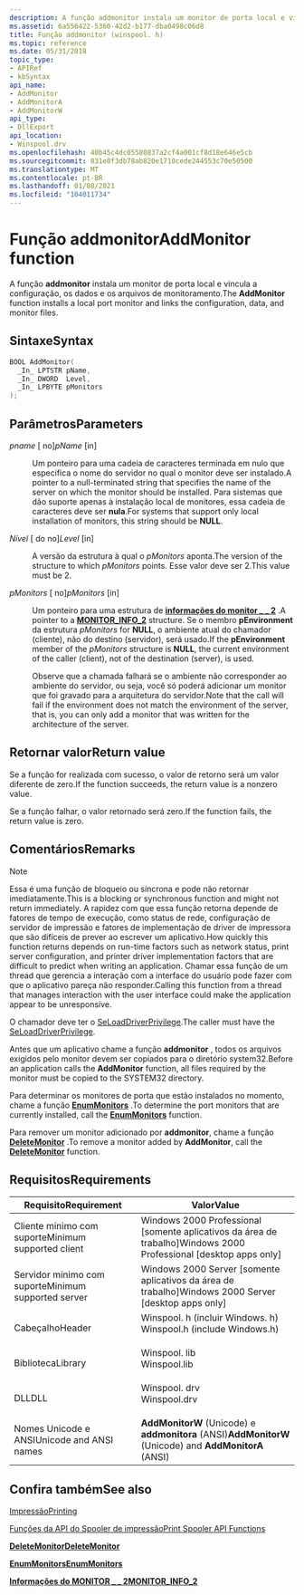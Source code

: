 ```yaml
---
description: A função addmonitor instala um monitor de porta local e vincula a configuração, os dados e os arquivos de monitoramento.
ms.assetid: 6a556422-5360-42d2-b177-dba0498c06d8
title: Função addmonitor (winspool. h)
ms.topic: reference
ms.date: 05/31/2018
topic_type:
- APIRef
- kbSyntax
api_name:
- AddMonitor
- AddMonitorA
- AddMonitorW
api_type:
- DllExport
api_location:
- Winspool.drv
ms.openlocfilehash: 40b45c4dc05580837a2cf4a001cf8d18e646e5cb
ms.sourcegitcommit: 831e8f3db78ab820e1710cede244553c70e50500
ms.translationtype: MT
ms.contentlocale: pt-BR
ms.lasthandoff: 01/08/2021
ms.locfileid: "104011734"
---
```

# <a name="addmonitor-function"></a><span data-ttu-id="f4c38-103">Função addmonitor</span><span class="sxs-lookup"><span data-stu-id="f4c38-103">AddMonitor function</span></span>

<span data-ttu-id="f4c38-104">A função **addmonitor** instala um monitor de porta local e vincula a configuração, os dados e os arquivos de monitoramento.</span><span class="sxs-lookup"><span data-stu-id="f4c38-104">The **AddMonitor** function installs a local port monitor and links the configuration, data, and monitor files.</span></span>

## <a name="syntax"></a><span data-ttu-id="f4c38-105">Sintaxe</span><span class="sxs-lookup"><span data-stu-id="f4c38-105">Syntax</span></span>


```C++
BOOL AddMonitor(
  _In_ LPTSTR pName,
  _In_ DWORD  Level,
  _In_ LPBYTE pMonitors
);
```



## <a name="parameters"></a><span data-ttu-id="f4c38-106">Parâmetros</span><span class="sxs-lookup"><span data-stu-id="f4c38-106">Parameters</span></span>

<dl> <dt>

<span data-ttu-id="f4c38-107">*pname* \[ no\]</span><span class="sxs-lookup"><span data-stu-id="f4c38-107">*pName* \[in\]</span></span>
</dt> <dd>

<span data-ttu-id="f4c38-108">Um ponteiro para uma cadeia de caracteres terminada em nulo que especifica o nome do servidor no qual o monitor deve ser instalado.</span><span class="sxs-lookup"><span data-stu-id="f4c38-108">A pointer to a null-terminated string that specifies the name of the server on which the monitor should be installed.</span></span> <span data-ttu-id="f4c38-109">Para sistemas que dão suporte apenas à instalação local de monitores, essa cadeia de caracteres deve ser **nula**.</span><span class="sxs-lookup"><span data-stu-id="f4c38-109">For systems that support only local installation of monitors, this string should be **NULL**.</span></span>

</dd> <dt>

<span data-ttu-id="f4c38-110">*Nível* \[ do no\]</span><span class="sxs-lookup"><span data-stu-id="f4c38-110">*Level* \[in\]</span></span>
</dt> <dd>

<span data-ttu-id="f4c38-111">A versão da estrutura à qual o *pMonitors* aponta.</span><span class="sxs-lookup"><span data-stu-id="f4c38-111">The version of the structure to which *pMonitors* points.</span></span> <span data-ttu-id="f4c38-112">Esse valor deve ser 2.</span><span class="sxs-lookup"><span data-stu-id="f4c38-112">This value must be 2.</span></span>

</dd> <dt>

<span data-ttu-id="f4c38-113">*pMonitors* \[ no\]</span><span class="sxs-lookup"><span data-stu-id="f4c38-113">*pMonitors* \[in\]</span></span>
</dt> <dd>

<span data-ttu-id="f4c38-114">Um ponteiro para uma estrutura de [**informações do monitor \_ \_ 2**](monitor-info-2.md) .</span><span class="sxs-lookup"><span data-stu-id="f4c38-114">A pointer to a [**MONITOR\_INFO\_2**](monitor-info-2.md) structure.</span></span> <span data-ttu-id="f4c38-115">Se o membro **pEnvironment** da estrutura *pMonitors* for **NULL**, o ambiente atual do chamador (cliente), não do destino (servidor), será usado.</span><span class="sxs-lookup"><span data-stu-id="f4c38-115">If the **pEnvironment** member of the *pMonitors* structure is **NULL**, the current environment of the caller (client), not of the destination (server), is used.</span></span>

<span data-ttu-id="f4c38-116">Observe que a chamada falhará se o ambiente não corresponder ao ambiente do servidor, ou seja, você só poderá adicionar um monitor que foi gravado para a arquitetura do servidor.</span><span class="sxs-lookup"><span data-stu-id="f4c38-116">Note that the call will fail if the environment does not match the environment of the server, that is, you can only add a monitor that was written for the architecture of the server.</span></span>

</dd> </dl>

## <a name="return-value"></a><span data-ttu-id="f4c38-117">Retornar valor</span><span class="sxs-lookup"><span data-stu-id="f4c38-117">Return value</span></span>

<span data-ttu-id="f4c38-118">Se a função for realizada com sucesso, o valor de retorno será um valor diferente de zero.</span><span class="sxs-lookup"><span data-stu-id="f4c38-118">If the function succeeds, the return value is a nonzero value.</span></span>

<span data-ttu-id="f4c38-119">Se a função falhar, o valor retornado será zero.</span><span class="sxs-lookup"><span data-stu-id="f4c38-119">If the function fails, the return value is zero.</span></span>

## <a name="remarks"></a><span data-ttu-id="f4c38-120">Comentários</span><span class="sxs-lookup"><span data-stu-id="f4c38-120">Remarks</span></span>

> [!Note]  
> <span data-ttu-id="f4c38-121">Essa é uma função de bloqueio ou síncrona e pode não retornar imediatamente.</span><span class="sxs-lookup"><span data-stu-id="f4c38-121">This is a blocking or synchronous function and might not return immediately.</span></span> <span data-ttu-id="f4c38-122">A rapidez com que essa função retorna depende de fatores de tempo de execução, como status de rede, configuração de servidor de impressão e fatores de implementação de driver de impressora que são difíceis de prever ao escrever um aplicativo.</span><span class="sxs-lookup"><span data-stu-id="f4c38-122">How quickly this function returns depends on run-time factors such as network status, print server configuration, and printer driver implementation factors that are difficult to predict when writing an application.</span></span> <span data-ttu-id="f4c38-123">Chamar essa função de um thread que gerencia a interação com a interface do usuário pode fazer com que o aplicativo pareça não responder.</span><span class="sxs-lookup"><span data-stu-id="f4c38-123">Calling this function from a thread that manages interaction with the user interface could make the application appear to be unresponsive.</span></span>

 

<span data-ttu-id="f4c38-124">O chamador deve ter o [SeLoadDriverPrivilege](/windows/desktop/SecAuthZ/authorization-constants).</span><span class="sxs-lookup"><span data-stu-id="f4c38-124">The caller must have the [SeLoadDriverPrivilege](/windows/desktop/SecAuthZ/authorization-constants).</span></span>

<span data-ttu-id="f4c38-125">Antes que um aplicativo chame a função **addmonitor** , todos os arquivos exigidos pelo monitor devem ser copiados para o diretório system32.</span><span class="sxs-lookup"><span data-stu-id="f4c38-125">Before an application calls the **AddMonitor** function, all files required by the monitor must be copied to the SYSTEM32 directory.</span></span>

<span data-ttu-id="f4c38-126">Para determinar os monitores de porta que estão instalados no momento, chame a função [**EnumMonitors**](enummonitors.md) .</span><span class="sxs-lookup"><span data-stu-id="f4c38-126">To determine the port monitors that are currently installed, call the [**EnumMonitors**](enummonitors.md) function.</span></span>

<span data-ttu-id="f4c38-127">Para remover um monitor adicionado por **addmonitor**, chame a função [**DeleteMonitor**](deletemonitor.md) .</span><span class="sxs-lookup"><span data-stu-id="f4c38-127">To remove a monitor added by **AddMonitor**, call the [**DeleteMonitor**](deletemonitor.md) function.</span></span>

## <a name="requirements"></a><span data-ttu-id="f4c38-128">Requisitos</span><span class="sxs-lookup"><span data-stu-id="f4c38-128">Requirements</span></span>



| <span data-ttu-id="f4c38-129">Requisito</span><span class="sxs-lookup"><span data-stu-id="f4c38-129">Requirement</span></span> | <span data-ttu-id="f4c38-130">Valor</span><span class="sxs-lookup"><span data-stu-id="f4c38-130">Value</span></span> |
|-------------------------------------|-----------------------------------------------------------------------------------------------------------|
| <span data-ttu-id="f4c38-131">Cliente mínimo com suporte</span><span class="sxs-lookup"><span data-stu-id="f4c38-131">Minimum supported client</span></span><br/> | <span data-ttu-id="f4c38-132">Windows 2000 Professional \[somente aplicativos da área de trabalho\]</span><span class="sxs-lookup"><span data-stu-id="f4c38-132">Windows 2000 Professional \[desktop apps only\]</span></span><br/>                                                |
| <span data-ttu-id="f4c38-133">Servidor mínimo com suporte</span><span class="sxs-lookup"><span data-stu-id="f4c38-133">Minimum supported server</span></span><br/> | <span data-ttu-id="f4c38-134">Windows 2000 Server \[somente aplicativos da área de trabalho\]</span><span class="sxs-lookup"><span data-stu-id="f4c38-134">Windows 2000 Server \[desktop apps only\]</span></span><br/>                                                      |
| <span data-ttu-id="f4c38-135">Cabeçalho</span><span class="sxs-lookup"><span data-stu-id="f4c38-135">Header</span></span><br/>                   | <dl> <span data-ttu-id="f4c38-136"><dt>Winspool. h (incluir Windows. h)</dt></span><span class="sxs-lookup"><span data-stu-id="f4c38-136"><dt>Winspool.h (include Windows.h)</dt></span></span> </dl> |
| <span data-ttu-id="f4c38-137">Biblioteca</span><span class="sxs-lookup"><span data-stu-id="f4c38-137">Library</span></span><br/>                  | <dl> <span data-ttu-id="f4c38-138"><dt>Winspool. lib</dt></span><span class="sxs-lookup"><span data-stu-id="f4c38-138"><dt>Winspool.lib</dt></span></span> </dl>                   |
| <span data-ttu-id="f4c38-139">DLL</span><span class="sxs-lookup"><span data-stu-id="f4c38-139">DLL</span></span><br/>                      | <dl> <span data-ttu-id="f4c38-140"><dt>Winspool. drv</dt></span><span class="sxs-lookup"><span data-stu-id="f4c38-140"><dt>Winspool.drv</dt></span></span> </dl>                   |
| <span data-ttu-id="f4c38-141">Nomes Unicode e ANSI</span><span class="sxs-lookup"><span data-stu-id="f4c38-141">Unicode and ANSI names</span></span><br/>   | <span data-ttu-id="f4c38-142">**AddMonitorW** (Unicode) e **addmonitora** (ANSI)</span><span class="sxs-lookup"><span data-stu-id="f4c38-142">**AddMonitorW** (Unicode) and **AddMonitorA** (ANSI)</span></span><br/>                                           |



## <a name="see-also"></a><span data-ttu-id="f4c38-143">Confira também</span><span class="sxs-lookup"><span data-stu-id="f4c38-143">See also</span></span>

<dl> <dt>

[<span data-ttu-id="f4c38-144">Impressão</span><span class="sxs-lookup"><span data-stu-id="f4c38-144">Printing</span></span>](printdocs-printing.md)
</dt> <dt>

[<span data-ttu-id="f4c38-145">Funções da API do Spooler de impressão</span><span class="sxs-lookup"><span data-stu-id="f4c38-145">Print Spooler API Functions</span></span>](printing-and-print-spooler-functions.md)
</dt> <dt>

[<span data-ttu-id="f4c38-146">**DeleteMonitor**</span><span class="sxs-lookup"><span data-stu-id="f4c38-146">**DeleteMonitor**</span></span>](deletemonitor.md)
</dt> <dt>

[<span data-ttu-id="f4c38-147">**EnumMonitors**</span><span class="sxs-lookup"><span data-stu-id="f4c38-147">**EnumMonitors**</span></span>](enummonitors.md)
</dt> <dt>

[<span data-ttu-id="f4c38-148">**Informações do MONITOR \_ \_ 2**</span><span class="sxs-lookup"><span data-stu-id="f4c38-148">**MONITOR\_INFO\_2**</span></span>](monitor-info-2.md)
</dt> </dl>

 

